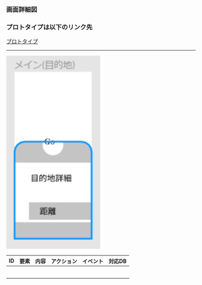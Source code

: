 ### 画面詳細図
### プロトタイプは以下のリンク先
[プロトタイプ](https://www.figma.com/file/YLXi0XXJfyq6239uKAU8LF/cyclinger?node-id=0%3A1)
*****
<img src="./image/目的地(検索).png" width="250">

|ID|要素|内容|アクション|イベント|対応DB|
|--|----|----|---------|--------|------|
|||||||
|||||||
|||||||
|||||||
|||||||
|||||||
